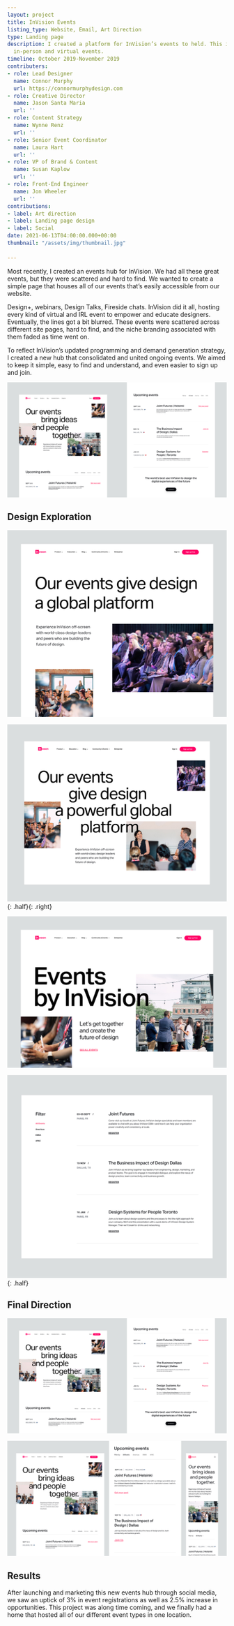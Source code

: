 ```yaml
---
layout: project
title: InVision Events
listing_type: Website, Email, Art Direction
type: Landing page
description: I created a platform for InVision’s events to held. This included both
  in-person and virtual events.
timeline: October 2019-November 2019
contributers:
- role: Lead Designer
  name: Connor Murphy
  url: https://connormurphydesign.com
- role: Creative Director
  name: Jason Santa Maria
  url: ''
- role: Content Strategy
  name: Wynne Renz
  url: ''
- role: Senior Event Coordinator
  name: Laura Hart
  url: ''
- role: VP of Brand & Content
  name: Susan Kaplow
  url: ''
- role: Front-End Engineer
  name: Jon Wheeler
  url: ''
contributions:
- label: Art direction
- label: Landing page design
- label: Social
date: 2021-06-13T04:00:00.000+00:00
thumbnail: "/assets/img/thumbnail.jpg"

---
```

Most recently, I created an events hub for InVision. We had all these great events, but they were scattered and hard to find. We wanted to create a simple page that houses all of our events that’s easily accessible from our website.   
  
Design+, webinars, Design Talks, Fireside chats. InVision did it all, hosting every kind of virtual and IRL event to empower and educate designers. Eventually, the lines got a bit blurred. These events were scattered across different site pages, hard to find, and the niche branding associated with them faded as time went on.

To reflect InVision’s updated programming and demand generation strategy, I created a new hub that consolidated and united ongoing events. We aimed to keep it simple, easy to find and understand, and even easier to sign up and join.

![](/assets/img/events-final-1x.jpg)

## Design Exploration

![](/assets/img/hero1-1x.jpg)

![](/assets/img/hero-2-1x.jpg){: .half}{: .right}

![](/assets/img/hero-4-1x.jpg)

![](/assets/img/group-12.jpg){: .half}

## Final Direction

![](/assets/img/events-final-2-1x.jpg)

![](/assets/img/events-final-1x-copy-2.jpg)

## Results

After launching and marketing this new events hub through social media, we saw an uptick of 3% in event registrations as well as 2.5% increase in opportunities. This project was along time coming, and we finally had a home that hosted all of our different event types in one location.
